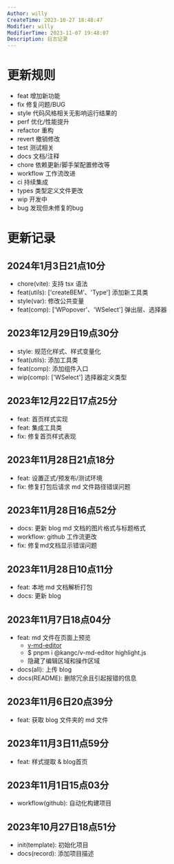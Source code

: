 ```yaml
---
Author: willy
CreateTime: 2023-10-27 18:48:47
Modifier: willy
ModifierTime: 2023-11-07 19:48:07
Description: 日志记录
---
```


# 更新规则
  - feat 增加新功能
  - fix 修复问题/BUG
  - style 代码风格相关无影响运行结果的
  - perf 优化/性能提升
  - refactor 重构
  - revert 撤销修改
  - test 测试相关
  - docs 文档/注释
  - chore 依赖更新/脚手架配置修改等
  - workflow 工作流改进
  - ci 持续集成
  - types 类型定义文件更改
  - wip 开发中
  - bug 发现但未修复的bug


# 更新记录

## 2024年1月3日21点10分
  - chore(vite): 支持 tsx 语法
  - feat(utils): ['createBEM'、'Type'] 添加新工具类
  - style(var): 修改公共变量
  - feat(comp): ['WPopover'、'WSelect'] 弹出层、选择器

## 2023年12月29日19点30分
  - style: 规范化样式、样式变量化
  - feat(utils): 添加工具类
  - feat(comp): 添加组件入口
  - wip(comp): ['WSelect'] 选择器定义类型

## 2023年12月22日17点25分
  - feat: 首页样式实现
  - feat: 集成工具类
  - fix: 修复首页样式表现

## 2023年11月28日21点18分
  - feat: 设置正式/预发布/测试环境
  - fix: 修复打包后请求 md 文件路径错误问题

## 2023年11月28日16点52分
  - docs: 更新 blog md 文档的图片格式与标题格式
  - workflow: github 工作流更改
  - fix: 修复md文档显示错误问题

## 2023年11月28日10点11分
  - feat: 本地 md 文档解析打包
  - docs: 更新 blog

## 2023年11月7日18点04分
  - feat: md 文件在页面上预览
      - [v-md-editor](https://ckang1229.gitee.io/vue-markdown-editor/zh/)
      - $ pnpm i @kangc/v-md-editor highlight.js
      - 隐藏了编辑区域和操作区域
  - docs(all): 上传 blog
  - docs(README): 删除冗余且引起报错的信息

## 2023年11月6日20点39分
  - feat: 获取 blog 文件夹的 md 文件

## 2023年11月3日11点59分
  - feat: 样式提取 & blog首页

## 2023年11月1日15点03分
  - workflow(github): 自动化构建项目

## 2023年10月27日18点51分
- init(template): 初始化项目
- docs(record): 添加项目描述